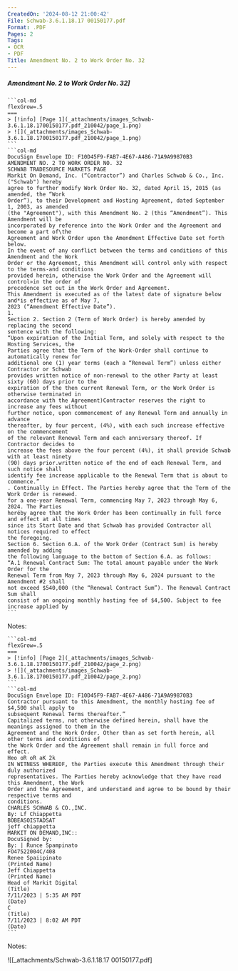 ```yaml
---
CreatedOn: '2024-08-12 21:00:42'
File: Schwab-3.6.1.18.17 00150177.pdf
Format: .PDF
Pages: 2
Tags:
- OCR
- PDF
Title: Amendment No. 2 to Work Order No. 32
---
```


##### Amendment No. 2 to Work Order No. 32]

  
````col
```col-md
flexGrow=.5
===
> [!info] [Page 1](_attachments/images_Schwab-3.6.1.18.1700150177.pdf_210042/page_1.png)
> ![](_attachments/images_Schwab-3.6.1.18.1700150177.pdf_210042/page_1.png)
```  
```col-md
DocuSign Envelope ID: F10D45F9-FAB7-4E67-A486-71A9A99870B3  
AMENDMENT NO. 2 TO WORK ORDER NO. 32
SCHWAB TRADESOURCE MARKETS PAGE  
Markit On Demand, Inc. (“Contractor”) and Charles Schwab & Co., Inc. ("Schwab") hereby
agree to further modify Work Order No. 32, dated April 15, 2015 (as amended, the “Work
Order”), to their Development and Hosting Agreement, dated September 1, 2003, as amended
(the "Agreement"), with this Amendment No. 2 (this “Amendment”). This Amendment will be
incorporated by reference into the Work Order and the Agreement and become a part of\the
Agreement and Work Order upon the Amendment Effective Date set forth below.  
In the event of any conflict between the terms and conditions of this Amendment and the Work
Order or the Agreement, this Amendment will control only with respect to the terms-and conditions
provided herein, otherwise the Work Order and the Agreement will control»in the order of
precedence set out in the Work Order and Agreement.  
This Amendment is executed as of the latest date of signature below and*is effective as of May 7,
2023 (“Amendment Effective Date”).  
1.  
Section 2. Section 2 (Term of Work Order) is hereby amended by replacing the second
sentence with the following:  
“Upon expiration of the Initial Term, and solely with respect to the Hosting Services, the
Parties agree that the Term of the Work-Order shall continue to automatically renew for
additional one (1) year terms (each a “Renewal Term”) unless either Contractor or Schwab
provides written notice of non-renewal to the other Party at least sixty (60) days prior to the
expiration of the then current Renewal Term, or the Work Order is otherwise terminated in
accordance with the Agreement)Contractor reserves the right to increase any fees without
further notice, upon commencement of any Renewal Term and annually in advance
thereafter, by four percent, (4%), with each such increase effective on the commencement
of the relevant Renewal Term and each anniversary thereof. If Contractor decides to
increase the fees above the four percent (4%), it shall provide Schwab with at least ninety
(90) days prior.written notice of the end of each Renewal Term, and such notice shall
identify fee increase applicable to the Renewal Term that is about to commence.”  
. Continually in Effect. The Parties hereby agree that the Term of the Work Order is renewed.  
for a one-year Renewal Term, commencing May 7, 2023 through May 6, 2024. The Parties
heréby agree that the Work Order has been continually in full force and effect at all times
since its Start Date and that Schwab has provided Contractor all notices required to effect
the foregoing.  
Section 6. Section 6.A. of the Work Order (Contract Sum) is hereby amended by adding
the following language to the bottom of Section 6.A. as follows:  
“A.1 Renewal Contract Sum: The total amount payable under the Work Order for the
Renewal Term from May 7, 2023 through May 6, 2024 pursuant to the Amendment #2 shall
not exceed $540,000 (the “Renewal Contract Sum”). The Renewal Contract Sum shall
consist of an ongoing monthly hosting fee of $4,500. Subject to fee increase applied by  
```
````
Notes:    
````col
```col-md
flexGrow=.5
===
> [!info] [Page 2](_attachments/images_Schwab-3.6.1.18.1700150177.pdf_210042/page_2.png)
> ![](_attachments/images_Schwab-3.6.1.18.1700150177.pdf_210042/page_2.png)
```  
```col-md
DocuSign Envelope ID: F10D45F9-FAB7-4E67-A486-71A9A99870B3  
Contractor pursuant to this Amendment, the monthly hosting fee of $4,500 shall apply to  
subsequent Renewal Terms thereafter.”  
Capitalized terms, not otherwise defined herein, shall have the meanings assigned to them in the
Agreement and the Work Order. Other than as set forth herein, all other terms and conditions of
the Work Order and the Agreement shall remain in full force and effect.  
Heo oR oR aK 2k  
IN WITNESS WHEREOF, the Parties execute this Amendment through their duly authorized
representatives. The Parties hereby acknowledge that they have read this Amendment, the Work
Order and the Agreement, and understand and agree to be bound by their respective terms and  
conditions.  
CHARLES SCHWAB & CO.,INC.
By: Lf Chiappetta  
BOBEASOISTADSAT  
jeff chiappetta  
MARKIT ON DEMAND,INC::  
DocuSigned by:  
By: | Runce Spampinato  
FO47522004C/408  
Renee Spaiipinato  
(Printed Name)  
Jeff Chiappetta  
(Printed Name)  
Head of Markit Digital  
(Title)
7/11/2023 | 5:35 AM PDT
(Date)  
C  
(Title)
7/11/2023 | 8:02 AM PDT  
(Date)  
```
````
Notes:  


![[_attachments/Schwab-3.6.1.18.17 00150177.pdf]
